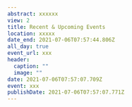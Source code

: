 ```yaml
---
abstract: xxxxxx
view: 2
title: Recent & Upcoming Events
location: xxxxx
date_end: 2021-07-06T07:57:44.806Z
all_day: true
event_url: xxx
header:
  caption: ""
  image: ""
date: 2021-07-06T07:57:07.709Z
event: xxx
publishDate: 2021-07-06T07:57:07.771Z
---
```

